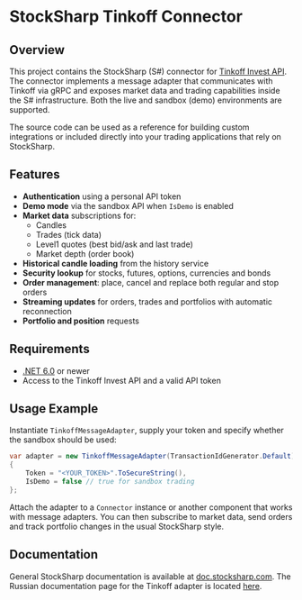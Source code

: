 # StockSharp Tinkoff Connector

## Overview

This project contains the StockSharp (S#) connector for [Tinkoff Invest API](https://tinkoff.github.io/investAPI/). The connector implements a message adapter that communicates with Tinkoff via gRPC and exposes market data and trading capabilities inside the S# infrastructure. Both the live and sandbox (demo) environments are supported.

The source code can be used as a reference for building custom integrations or included directly into your trading applications that rely on StockSharp.

## Features

- **Authentication** using a personal API token
- **Demo mode** via the sandbox API when `IsDemo` is enabled
- **Market data** subscriptions for:
  - Candles
  - Trades (tick data)
  - Level1 quotes (best bid/ask and last trade)
  - Market depth (order book)
- **Historical candle loading** from the history service
- **Security lookup** for stocks, futures, options, currencies and bonds
- **Order management**: place, cancel and replace both regular and stop orders
- **Streaming updates** for orders, trades and portfolios with automatic reconnection
- **Portfolio and position** requests

## Requirements

- [.NET 6.0](https://dotnet.microsoft.com/) or newer
- Access to the Tinkoff Invest API and a valid API token


## Usage Example

Instantiate `TinkoffMessageAdapter`, supply your token and specify whether the sandbox should be used:

```csharp
var adapter = new TinkoffMessageAdapter(TransactionIdGenerator.Default)
{
    Token = "<YOUR_TOKEN>".ToSecureString(),
    IsDemo = false // true for sandbox trading
};
```

Attach the adapter to a `Connector` instance or another component that works with message adapters. You can then subscribe to market data, send orders and track portfolio changes in the usual StockSharp style.

## Documentation

General StockSharp documentation is available at [doc.stocksharp.com](https://doc.stocksharp.com/). The Russian documentation page for the Tinkoff adapter is located [here](https://doc.stocksharp.ru/topics/api/connectors/russia/tinkoff.html).

